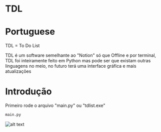# TDL 

# Portuguese

TDL = To Do List

TDL é um software semelhante ao "Notion" só que Offline e por terminal, TDL foi inteiramente feito em Python mas pode ser que existam outras linguagens no meio, no futuro terá uma interface gráfica e mais atualizações

# Introdução

Primeiro rode o arquivo "main.py" ou "tdlist.exe"

```cmd
main.py
```
![alt text](https://prnt.sc/w6ogcv "Image")
